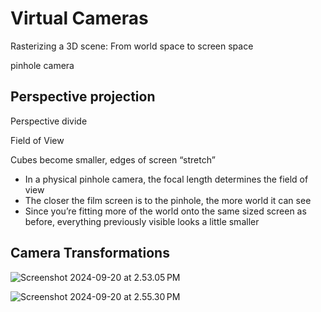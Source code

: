 # Virtual Cameras

Rasterizing a 3D scene: From world space to screen space

pinhole camera

## Perspective projection

Perspective divide

Field of View

Cubes become smaller, edges of screen “stretch”

- In a physical pinhole camera, the focal length determines the field of view
- The closer the film screen is to the pinhole, the more world it can see
- Since you’re fitting more of the world onto the same sized screen as before, everything previously visible looks a little smaller

## Camera Transformations

![Screenshot 2024-09-20 at 2.53.05 PM](https://cdn.jsdelivr.net/gh/davidliuk/images@master/blog/Screenshot%202024-09-20%20at%202.53.05%E2%80%AFPM.png)



![Screenshot 2024-09-20 at 2.55.30 PM](https://cdn.jsdelivr.net/gh/davidliuk/images@master/blog/Screenshot%202024-09-20%20at%202.55.30%E2%80%AFPM.png)
